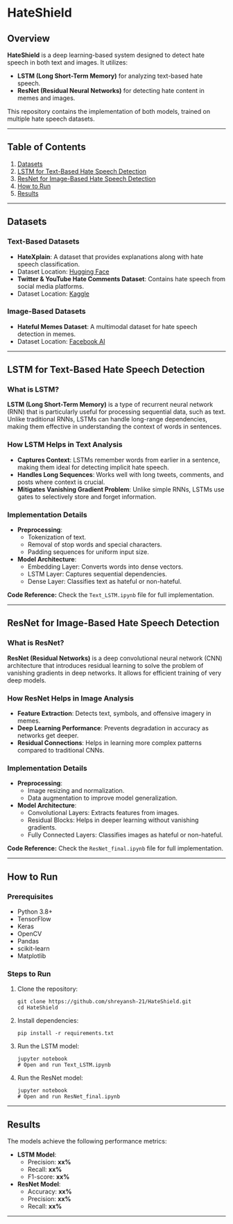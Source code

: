 <h1>HateShield</h1>
<h2>Overview</h2>
<p><strong>HateShield</strong> is a deep learning-based system designed to detect hate speech in both text and images. It utilizes:</p>
<ul>
    <li><strong>LSTM (Long Short-Term Memory)</strong> for analyzing text-based hate speech.</li>
    <li><strong>ResNet (Residual Neural Networks)</strong> for detecting hate content in memes and images.</li>
</ul>
<p>This repository contains the implementation of both models, trained on multiple hate speech datasets.</p>

<hr>

<h2>Table of Contents</h2>
<ol>
    <li><a href="#datasets">Datasets</a></li>
    <li><a href="#lstm">LSTM for Text-Based Hate Speech Detection</a></li>
    <li><a href="#resnet">ResNet for Image-Based Hate Speech Detection</a></li>
    <li><a href="#run">How to Run</a></li>
    <li><a href="#results">Results</a></li>
</ol>

<hr>

<h2 id="datasets">Datasets</h2>
<h3>Text-Based Datasets</h3>
<ul>
    <li><strong>HateXplain</strong>: A dataset that provides explanations along with hate speech classification.</li>
    <li>Dataset Location: <a href="https://huggingface.co/datasets/HateXplain">Hugging Face</a></li>
    <li><strong>Twitter & YouTube Hate Comments Dataset</strong>: Contains hate speech from social media platforms.</li>
    <li>Dataset Location: <a href="https://www.kaggle.com/datasets">Kaggle</a></li>
</ul>

<h3>Image-Based Datasets</h3>
<ul>
    <li><strong>Hateful Memes Dataset</strong>: A multimodal dataset for hate speech detection in memes.</li>
    <li>Dataset Location: <a href="https://ai.facebook.com/datasets/hateful-memes">Facebook AI</a></li>
</ul>

<hr>

<h2 id="lstm">LSTM for Text-Based Hate Speech Detection</h2>
<h3>What is LSTM?</h3>
<p><strong>LSTM (Long Short-Term Memory)</strong> is a type of recurrent neural network (RNN) that is particularly useful for processing sequential data, such as text. Unlike traditional RNNs, LSTMs can handle long-range dependencies, making them effective in understanding the context of words in sentences.</p>

<h3>How LSTM Helps in Text Analysis</h3>
<ul>
    <li><strong>Captures Context</strong>: LSTMs remember words from earlier in a sentence, making them ideal for detecting implicit hate speech.</li>
    <li><strong>Handles Long Sequences</strong>: Works well with long tweets, comments, and posts where context is crucial.</li>
    <li><strong>Mitigates Vanishing Gradient Problem</strong>: Unlike simple RNNs, LSTMs use gates to selectively store and forget information.</li>
</ul>

<h3>Implementation Details</h3>
<ul>
    <li><strong>Preprocessing</strong>:
        <ul>
            <li>Tokenization of text.</li>
            <li>Removal of stop words and special characters.</li>
            <li>Padding sequences for uniform input size.</li>
        </ul>
    </li>
    <li><strong>Model Architecture</strong>:
        <ul>
            <li>Embedding Layer: Converts words into dense vectors.</li>
            <li>LSTM Layer: Captures sequential dependencies.</li>
            <li>Dense Layer: Classifies text as hateful or non-hateful.</li>
        </ul>
    </li>
</ul>

<p><strong>Code Reference:</strong> Check the <code>Text_LSTM.ipynb</code> file for full implementation.</p>

<hr>

<h2 id="resnet">ResNet for Image-Based Hate Speech Detection</h2>
<h3>What is ResNet?</h3>
<p><strong>ResNet (Residual Networks)</strong> is a deep convolutional neural network (CNN) architecture that introduces residual learning to solve the problem of vanishing gradients in deep networks. It allows for efficient training of very deep models.</p>

<h3>How ResNet Helps in Image Analysis</h3>
<ul>
    <li><strong>Feature Extraction</strong>: Detects text, symbols, and offensive imagery in memes.</li>
    <li><strong>Deep Learning Performance</strong>: Prevents degradation in accuracy as networks get deeper.</li>
    <li><strong>Residual Connections</strong>: Helps in learning more complex patterns compared to traditional CNNs.</li>
</ul>

<h3>Implementation Details</h3>
<ul>
    <li><strong>Preprocessing</strong>:
        <ul>
            <li>Image resizing and normalization.</li>
            <li>Data augmentation to improve model generalization.</li>
        </ul>
    </li>
    <li><strong>Model Architecture</strong>:
        <ul>
            <li>Convolutional Layers: Extracts features from images.</li>
            <li>Residual Blocks: Helps in deeper learning without vanishing gradients.</li>
            <li>Fully Connected Layers: Classifies images as hateful or non-hateful.</li>
        </ul>
    </li>
</ul>

<p><strong>Code Reference:</strong> Check the <code>ResNet_final.ipynb</code> file for full implementation.</p>

<hr>

<h2 id="run">How to Run</h2>
<h3>Prerequisites</h3>
<ul>
    <li>Python 3.8+</li>
    <li>TensorFlow</li>
    <li>Keras</li>
    <li>OpenCV</li>
    <li>Pandas</li>
    <li>scikit-learn</li>
    <li>Matplotlib</li>
</ul>

<h3>Steps to Run</h3>
<ol>
    <li>Clone the repository:
        <pre><code>git clone https://github.com/shreyansh-21/HateShield.git
cd HateShield</code></pre>
    </li>
    <li>Install dependencies:
        <pre><code>pip install -r requirements.txt</code></pre>
    </li>
    <li>Run the LSTM model:
        <pre><code>jupyter notebook
# Open and run Text_LSTM.ipynb</code></pre>
    </li>
    <li>Run the ResNet model:
        <pre><code>jupyter notebook
# Open and run ResNet_final.ipynb</code></pre>
    </li>
</ol>

<hr>

<h2 id="results">Results</h2>
<p>The models achieve the following performance metrics:</p>
<ul>
    <li><strong>LSTM Model</strong>:
        <ul>
            <li>Precision: <strong>xx%</strong></li>
            <li>Recall: <strong>xx%</strong></li>
            <li>F1-score: <strong>xx%</strong></li>
        </ul>
    </li>
    <li><strong>ResNet Model</strong>:
        <ul>
            <li>Accuracy: <strong>xx%</strong></li>
            <li>Precision: <strong>xx%</strong></li>
            <li>Recall: <strong>xx%</strong></li>
        </ul>
    </li>
</ul>
<hr>
